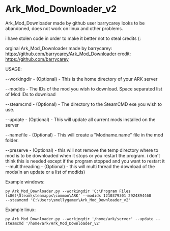 # Ark_Mod_Downloader_v2
Ark_Mod_Downloader made by github user barrycarey looks to be abandoned, does not work on linux and other problems.

i have stolen code in order to make it better not to steal credits (:

orginal Ark_Mod_Downloader made by barrycarey: https://github.com/barrycarey/Ark_Mod_Downloader
credit: https://github.com/barrycarey


USAGE:

--workingdir - (Optional) - This is the home directory of your ARK server

--modids - The IDs of the mod you wish to download. Space separated list of Mod IDs to download

--steamcmd - (Optional) - The directory to the SteamCMD exe you wish to use.

--update - (Optional) - This will update all current mods installed on the server

--namefile - (Optional) - This will create a "Modname.name" file in the mod folder.

--preserve - (Optional) - this will not remove the temp directory where to mod is to be downloaded when it stops or you restart the                             program. i don't think this is needed except if the program stopped and you want to restart it
--multithreading - (Optional) - this will multi thread the download of the mods(in an update or a list of modids)

Example windows:
```
py Ark_Mod_Downloader.py --workingdir 'C:\Program Files (x86)\Steam\steamapps\common\ARK' --modids 1210379301 2924894460
--steamcmd 'C:\Users\smellygamer\Ark_Mod_Downloader_v2'
```


Example linux:
```
py Ark_Mod_Downloader.py --workingdir '/home/ark/server' --update --steamcmd '/home/ark/Ark_Mod_Downloader_v2'
```

